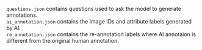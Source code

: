 `questions.json` contains questions used to ask the model to generate annotations.  
`ai_annotation.json` contains the image IDs and attribute labels generated by AI.  
`re_annotation.json` contains the re-annotation labels where AI annotaion is different from the original human annotation.  
